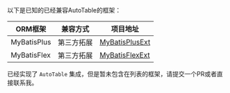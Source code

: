 以下是已知的已经兼容AutoTable的框架：

| ORM框架       | 兼容方式  | 项目地址                                                         |
|-------------|-------|--------------------------------------------------------------|
| MyBatisPlus | 第三方拓展 | [MyBatisPlusExt](https://gitee.com/dromara/mybatis-plus-ext) |
| MyBatisFlex | 第三方拓展 | [MyBatisFlexExt](https://gitee.com/tangzc/mybatis-flex-ext)  |

已经实现了 `AutoTable` 集成，但是暂未包含在列表的框架，请提交一个PR或者直接联系我。
